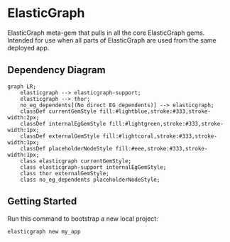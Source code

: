 # ElasticGraph

ElasticGraph meta-gem that pulls in all the core ElasticGraph gems. Intended for use when all
parts of ElasticGraph are used from the same deployed app.

## Dependency Diagram

```mermaid
graph LR;
    elasticgraph --> elasticgraph-support;
    elasticgraph --> thor;
    no_eg_dependents[(No direct EG dependents)] --> elasticgraph;
    classDef currentGemStyle fill:#lightblue,stroke:#333,stroke-width:2px;
    classDef internalEgGemStyle fill:#lightgreen,stroke:#333,stroke-width:1px;
    classDef externalGemStyle fill:#lightcoral,stroke:#333,stroke-width:1px;
    classDef placeholderNodeStyle fill:#eee,stroke:#333,stroke-width:1px;
    class elasticgraph currentGemStyle;
    class elasticgraph-support internalEgGemStyle;
    class thor externalGemStyle;
    class no_eg_dependents placeholderNodeStyle;
```

## Getting Started

Run this command to bootstrap a new local project:

```bash
elasticgraph new my_app
```

